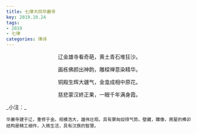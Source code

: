 ```yaml
---
title: 七律大同华嚴寺
key: 2019.10.24
tags: 
- 2019
- 七律
categories: 律诗
---
```


<p align="center">辽金雄寺看奇葩，黄土青石堆狂沙。
</p>
<p align="center">画栋佛颜出神韵，雕樑禅意染精华。
</p>
<p align="center">铜殿生辉大疆气，金龛成相中原花。
</p>
<p align="center">慈悲蒙汉終正果，一眼千年满身霞。
</p>
_小注：_

```
华嚴寺建于辽，重修于金。规模浩大，雄伟壮观。具有蒙匈奴得气势。壁藏，雕像，房屋的榫卯结构是精工细作，入微生活，具有汉族的智慧。
```